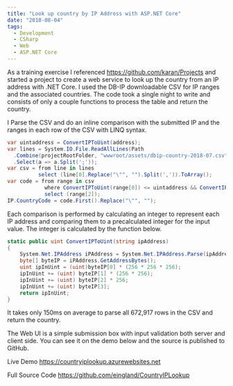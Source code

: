```yaml
---
title: "Look up country by IP Address with ASP.NET Core"
date: "2018-08-04"
tags:
  - Development
  - CSharp
  - Web
  - ASP.NET Core
---
```


As a training exercise I referenced <https://github.com/karan/Projects> and started a project to create a web service to look up the country from an IP address with .NET Core. I used the DB-IP downloadable CSV for IP ranges and the associated countries. The code took a single night to write and consists of only a couple functions to process the table and return the country.

I Parse the CSV and do an inline comparison with the submitted IP and the ranges in each row of the CSV with LINQ syntax.

```cs
var uintaddress = ConvertIPToUint(address);
var lines = System.IO.File.ReadAllLines(Path
  .Combine(projectRootFolder, "wwwroot/assets/dbip-country-2018-07.csv"))
  .Select(a => a.Split(';'));
var csv = from line in lines
          select (line[0].Replace("\"", "").Split(',')).ToArray();
var code = from range in csv
            where ConvertIPToUint(range[0]) <= uintaddress && ConvertIPToUint(range[1]) >= uintaddress
            select (range[2]);
IP.CountryCode = code.First().Replace("\"", "");
```

Each comparison is performed by calculating an integer to represent each IP address and comparing them to a precalculated integer for the input value. The integer is calculated by the function below.

```cs
static public uint ConvertIPToUint(string ipAddress)
{
    System.Net.IPAddress iPAddress = System.Net.IPAddress.Parse(ipAddress);
    byte[] byteIP = iPAddress.GetAddressBytes();
    uint ipInUint = (uint)byteIP[0] * (256 * 256 * 256);
    ipInUint += (uint) byteIP[1] * (256 * 256);
    ipInUint += (uint) byteIP[2] * 256;
    ipInUint += (uint) byteIP[3];
    return ipInUint;
}
```

It takes only 150ms on average to parse all 672,917 rows in the CSV and return the country.

The Web UI is a simple submission box with input validation both server and client side. You can see it on the demo below and the source is published to GitHub.

Live Demo
<https://countryiplookup.azurewebsites.net>

Full Source Code
<https://github.com/eingland/CountryIPLookup>
